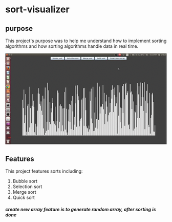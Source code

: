 # sort-visualizer
## purpose
This project's purpose was to help me understand how to implement sorting algorithms and how sorting algorithms handle data in real time.

![](resources/merge-sort.gif)

## Features 
This project features sorts including:
1) Bubble sort
2) Selection sort
3) Merge sort
4) Quick sort
##### create new array feature is to generate random array, after sorting is done
